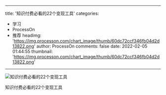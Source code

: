 
---
title: '知识付费必看的22个变现工具'
categories: 
 - 学习
 - ProcessOn
 - 推荐
headimg: 'https://img.processon.com/chart_image/thumb/60dc72ccf346fb04d2d13822.png'
author: ProcessOn
comments: false
date: 2022-02-05 01:44:55
thumbnail: 'https://img.processon.com/chart_image/thumb/60dc72ccf346fb04d2d13822.png'
---

<div>   
<img class="thumb" alt="知识付费必看的22个变现工具" src="https://img.processon.com/chart_image/thumb/60dc72ccf346fb04d2d13822.png" referrerpolicy="no-referrer">
<p>知识付费必看的22个变现工具</p>  
</div>
            